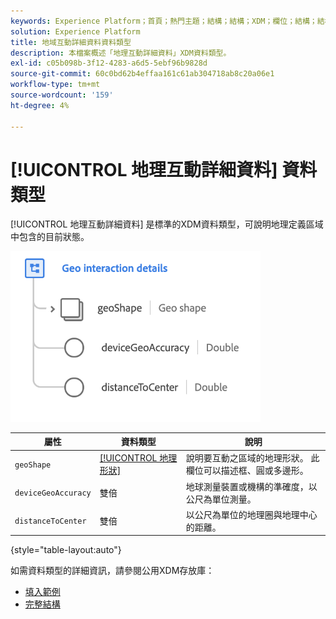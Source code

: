 ```yaml
---
keywords: Experience Platform；首頁；熱門主題；結構；結構；XDM；欄位；結構；結構；信標；互動詳細資訊；資料類型；資料類型；
solution: Experience Platform
title: 地域互動詳細資料資料類型
description: 本檔案概述「地理互動詳細資料」XDM資料類型。
exl-id: c05b098b-3f12-4283-a6d5-5ebf96b9828d
source-git-commit: 60c0bd62b4effaa161c61ab304718ab8c20a06e1
workflow-type: tm+mt
source-wordcount: '159'
ht-degree: 4%

---
```


# [!UICONTROL 地理互動詳細資料] 資料類型

[!UICONTROL 地理互動詳細資料] 是標準的XDM資料類型，可說明地理定義區域中包含的目前狀態。

<img src="../images/data-types/geo-interaction-details.png" width="400" /><br />

| 屬性 | 資料類型 | 說明 |
| --- | --- | --- |
| `geoShape` | [[!UICONTROL 地理形狀]](./geo-shape.md) | 說明要互動之區域的地理形狀。 此欄位可以描述框、圓或多邊形。 |
| `deviceGeoAccuracy` | 雙倍 | 地球測量裝置或機構的準確度，以公尺為單位測量。 |
| `distanceToCenter` | 雙倍 | 以公尺為單位的地理圈與地理中心的距離。 |

{style=&quot;table-layout:auto&quot;}

如需資料類型的詳細資訊，請參閱公用XDM存放庫：

* [填入範例](https://github.com/adobe/xdm/blob/master/components/datatypes/geo-interaction-details.example.1.json)
* [完整結構](https://github.com/adobe/xdm/blob/master/components/datatypes/geo-interaction-details.schema.json)
